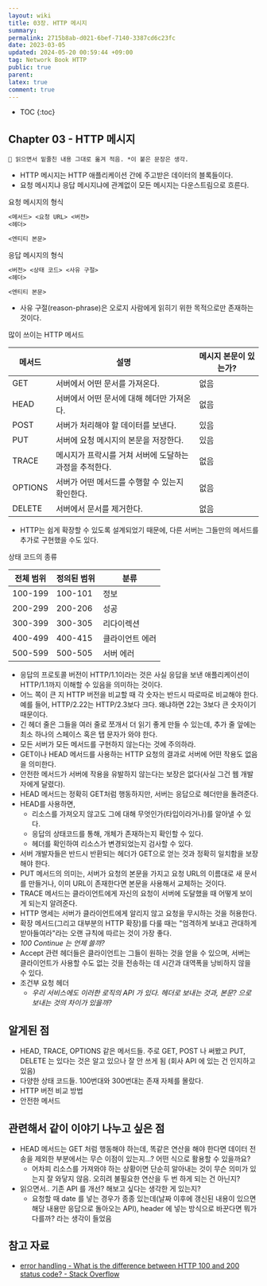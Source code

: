 ```yaml
---
layout: wiki
title: 03장. HTTP 메시지
summary: 
permalink: 2715b8ab-d021-6bef-7140-3387cd6c23fc
date: 2023-03-05
updated: 2024-05-20 00:59:44 +09:00
tag: Network Book HTTP 
public: true
parent: 
latex: true
comment: true
---
```


* TOC
{:toc}

## Chapter 03 - HTTP 메시지

```
📌 읽으면서 밑줄친 내용 그대로 옮겨 적음. *이 붙은 문장은 생각.
```

- HTTP 메시지는 HTTP 애플리케이션 간에 주고받은 데이터의 블록들이다.
- 요청 메시지냐 응답 메시지냐에 관계없이 모든 메시지는 다운스트림으로 흐른다.

요청 메시지의 형식
```markdown
<메서드> <요청 URL> <버전>
<헤더>

<엔티티 본문>
```

응답 메시지의 형식
```markdown
<버전> <상태 코드> <사유 구절>
<헤더>

<엔티티 본문>
```

- 사유 구절(reason-phrase)은 오로지 사람에게 읽히기 위한 목적으로만 존재하는 것이다.

많이 쓰이는 HTTP 메서드

| 메서드  | 설명                                                    | 메시지 본문이 있는가? |
| ------- | ------------------------------------------------------- | --------------------- |
| GET     | 서버에서 어떤 문서를 가져온다.                          | 없음                  |
| HEAD    | 서버에서 어떤 문서에 대해 헤더만 가져온다.              | 없음                  |
| POST    | 서버가 처리해야 할 데이터를 보낸다.                     | 있음                  |
| PUT     | 서버에 요청 메시지의 본문을 저장한다.                   | 있음                  |
| TRACE   | 메시지가 프락시를 거쳐 서버에 도달하는 과정을 추적한다. | 없음                  |
| OPTIONS | 서버가 어떤 메서드를 수행할 수 있는지 확인한다.         | 없음                  |
| DELETE  | 서버에서 문서를 제거한다.                               | 없음                  |

- HTTP는 쉽게 확장할 수 있도록 설계되었기 때문에, 다른 서버는 그들만의 메서드를 추가로 구현했을 수도 있다.

상태 코드의 종류

| 전체 범위 | 정의된 범위 | 분류            |
| --------- | ----------- | --------------- |
| 100-199   | 100-101     | 정보            |
| 200-299   | 200-206     | 성공            |
| 300-399   | 300-305     | 리다이렉션      |
| 400-499   | 400-415     | 클라이언트 에러 |
| 500-599   | 500-505     | 서버 에러       |

- 응답의 프로토콜 버전이 HTTP/1.1이라는 것은 사실 응답을 보낸 애플리케이션이 HTTP/1.1까지 이해할 수 있음을 의미하는 것이다.
- 어느 쪽이 큰 지 HTTP 버전을 비교할 때 각 숫자는 반드시 따로따로 비교해야 한다. 예를 들어, HTTP/2.22는 HTTP/2.3보다 크다. 왜냐하면 22는 3보다 큰 숫자이기 때문이다.
- 긴 헤더 줄은 그들을 여러 줄로 쪼개서 더 읽기 좋게 만들 수 있는데, 추가 줄 앞에는 최소 하나의 스페이스 혹은 탭 문자가 와야 한다.
- 모든 서버가 모든 메서드를 구현하지 않는다는 것에 주의하라.
- GET이나 HEAD 메서드를 사용하는 HTTP 요청의 결과로 서버에 어떤 작용도 없음을 의미한다.
- 안전한 메서드가 서버에 작용을 유발하지 않는다는 보장은 없다(사실 그건 웹 개발자에게 달렸다).
- HEAD 메서드는 정확히 GET처럼 행동하지만, 서버는 응답으로 헤더만을 돌려준다.
- HEAD를 사용하면,
	- 리소스를 가져오지 않고도 그에 대해 무엇인가(타입이라거나)를 알아낼 수 있다.
	- 응답의 상태코드를 통해, 개체가 존재하는지 확인할 수 있다.
	- 헤더를 확인하여 리소스가 변경되었는지 검사할 수 있다.
- 서버 개발자들은 반드시 반환되는 헤더가 GET으로 얻는 것과 정확히 일치함을 보장해야 한다.
- PUT 메서드의 의미는, 서버가 요청의 본문을 가지고 요청 URL의 이름대로 새 문서를 만들거나, 이미 URL이 존재한다면 본문을 사용해서 교체하는 것이다.
- TRACE 메서드는 클라이언트에게 자신의 요청이 서버에 도달했을 때 어떻게 보이게 되는지 알려준다.
- HTTP 명세는 서버가 클라이언트에게 알리지 않고 요청을 무시하는 것을 허용한다.
- 확장 메서드(그리고 대부분의 HTTP 확장)를 다룰 때는 "엄격하게 보내고 관대하게 받아들여라"라는 오랜 규칙에 따르는 것이 가장 좋다.
- *100 Continue 는 언제 쓸까?*
- Accept 관련 헤더들은 클라이언트는 그들이 원하는 것을 얻을 수 있으며, 서버는 클라이언트가 사용할 수도 없는 것을 전송하는 데 시간과 대역폭을 낭비하지 않을 수 있다.
- 조건부 요청 헤더
	- *우리 서비스에도 이러한 로직의 API 가 있다. 헤더로 보내는 것과, 본문? 으로 보내는 것의 차이가 있을까?*

## 알게된 점

- HEAD, TRACE, OPTIONS 같은 메서드들. 주로 GET, POST 나 써봤고 PUT, DELETE 는 있다는 것은 알고 있으나 잘 안 쓰게 됨 (회사 API 에 있는 건 인지하고 있음)
- 다양한 상태 코드들. 100번대와 300번대는 존재 자체를 몰랐다.
- HTTP 버전 비교 방법
- 안전한 메서드

## 관련해서 같이 이야기 나누고 싶은 점

- HEAD 메서드는 GET 처럼 행동해야 하는데, 똑같은 연산을 해야 한다면 데이터 전송을 제외한 부분에서는 무슨 이점이 있는지...? 어떤 식으로 활용할 수 있을까요?
	- 어차피 리소스를 가져와야 하는 상황이면 단순히 알아내는 것이 무슨 의미가 있는지 잘 와닿지 않음. 오히려 불필요한 연산을 두 번 하게 되는 건 아닌지?
- 읽으면서.. 기존 API 를 개선? 해보고 싶다는 생각한 게 있는지?
	- 요청할 때 date 를 넣는 경우가 종종 있는데(날짜 이후에 갱신된 내용이 있으면 해당 내용만 응답으로 돌아오는 API), header 에 넣는 방식으로 바꾼다면 뭐가 다를까? 라는 생각이 들었음

## 참고 자료

- [error handling - What is the difference between HTTP 100 and 200 status code? - Stack Overflow](https://stackoverflow.com/questions/24799037/what-is-the-difference-between-http-100-and-200-status-code)
